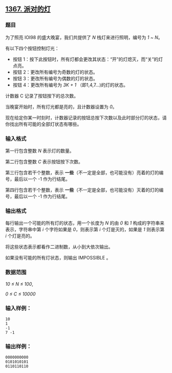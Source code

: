 ## [1367. 派对的灯](https://www.acwing.com/problem/content/1369/)

### 题目

为了照亮 IOI98 的盛大晚宴，我们共提供了 *N* 栈灯来进行照明，编号为 *1 ~ N*。

有以下四个按钮控制灯光：

- 按钮 1：按下此按钮时，所有灯都会更改其状态：“开”的灯熄灭，而“关”的灯点亮。
- 按钮 2：更改所有编号为奇数的灯的状态。
- 按钮 3：更改所有编号为偶数的灯的状态。
- 按钮 4：更改所有编号为 *3K + 1* （即1,4,7…)的灯的状态。

计数器 C 记录了按钮按下的总次数。

当晚宴开始时，所有灯光都是亮的，且计数器设置为 *0*。

现在给定你某一时刻时，计数器记录的按钮总按下次数以及此时部分灯的状态，请你找出所有可能的全部灯状态有哪些。

### 输入格式

第一行包含整数 *N* 表示灯的数量。

第二行包含整数 *C* 表示按钮按下次数。

第三行包含若干个整数，表示 **一些**（不一定是全部，也可能没有）亮着的灯的编号，最后以一个 -1 作为行结尾。

第四行包含若干个整数，表示 **一些**（不一定是全部，也可能没有）灭着的灯的编号，最后以一个 -1 作为行结尾。

### 输出格式

每行输出一个可能的所有灯的状态，用一个长度为 *N* 的由 *0* 和 *1* 构成的字符串来表示，字符串中第 *i* 个字符如果是 *0*，则表示第 *i* 个灯是灭的，如果是 *1* 则表示第 *i* 个灯是亮的。

将这些状态表示都看作二进制数，从小到大依次输出。

如果没有可能的所有灯状态，则输出 IMPOSSIBLE 。

### 数据范围

*10 ≤ N ≤ 100*,

*0 ≤ C ≤ 10000*

### 输入样例：

```
10
1
-1
7 -1
```

### 输出样例：

```
0000000000
0101010101
0110110110
```
